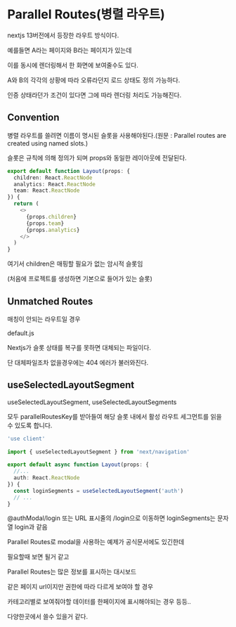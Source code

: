 # Parallel Routes(병렬 라우트)

nextjs 13버전에서 등장한 라우트 방식이다.

예를들면 A라는 페이지와 B라는 페이지가 있는데

이를 동시에 렌더링해서 한 화면에 보여줄수도 있다.

A와 B의 각각의 상황에 따라 오류라던지 로드 상태도 정의 가능하다.

인증 상태라던가 조건이 있다면 그에 따라 렌더링 처리도 가능해진다.

<h2>Convention</h2>

병렬 라우트를 쓸려면 이름이 명시된 슬롯을 사용해야된다.(원문 : Parallel routes are created using named slots.)

슬롯은 규칙에 의해 정의가 되며 props와 동일한 레이아웃에 전달된다.

```ts
export default function Layout(props: {
  children: React.ReactNode
  analytics: React.ReactNode
  team: React.ReactNode
}) {
  return (
    <>
      {props.children}
      {props.team}
      {props.analytics}
    </>
  )
}
```

여기서 children은 매핑할 필요가 없는 암시적 슬롯임

(처음에 프로젝트를 생성하면 기본으로 들어가 있는 슬롯)

<h2>Unmatched Routes</h2>

매칭이 안되는 라우트일 경우

default.js

Nextjs가 슬롯 상태를 복구를 못하면 대체되는 파일이다.

단 대체파일조차 없을경우에는 404 에러가 불러와진다.

<h2>useSelectedLayoutSegment</h2>

useSelectedLayoutSegment, useSelectedLayoutSegments

모두 parallelRoutesKey를 받아들여 해당 슬롯 내에서 활성 라우트 세그먼트를 읽을 수 있도록 합니다.

```ts
'use client'
 
import { useSelectedLayoutSegment } from 'next/navigation'
 
export default async function Layout(props: {
  //...
  auth: React.ReactNode
}) {
  const loginSegments = useSelectedLayoutSegment('auth')
  // ...
}
```

@authModal/login 또는 URL 표시줄의 /login으로 이동하면 loginSegments는 문자열 login과 같음


Parallel Routes로 modal을 사용하는 예제가 공식문서에도 있긴한데

필요할때 보면 될거 같고

Parallel Routes는 많은 정보를 표시하는 대시보드

같은 페이지 url이지만 권한에 따라 다르게 보여야 할 경우

카테고리별로 보여줘야할 데이터를 한페이지에 표시해야되는 경우 등등..

다양한곳에서 쓸수 있을거 같다.